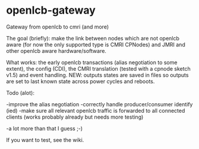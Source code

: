 # openlcb-gateway
Gateway from openlcb to cmri (and more)

The goal (briefly): make the link between nodes which are not openlcb aware (for now the only supported type is CMRI CPNodes) and JMRI and other openlcb aware hardware/software.

What works: the early openlcb transactions (alias negotiation to some extent), the config (CDI), the CMRI translation (tested with a cpnode sketch v1.5) and event handling. NEW: outputs states are saved in files so outputs are set to last known state across power cycles and reboots.

Todo (alot):

-improve the alias negotiation
-correctly handle producer/consumer identify (ied)
-make sure all relevant openlcb traffic is forwarded to all connected clients (works probably already but needs more testing)

-a lot more than that I guess ;-)

If you want to test, see the wiki.
